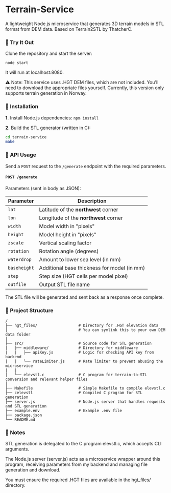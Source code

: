 # Terrain-Service
A lightweight Node.js microservice that generates 3D terrain models in STL format from DEM data.
Based on Terrain2STL by ThatcherC.

### 🚀 Try It Out

Clone the repository and start the server:

```node start```

It will run at localhost:8080.

⚠️ Note: This service uses .HGT DEM files, which are not included. You'll need to download the appropriate files yourself.
Currently, this version only supports terrain generation in Norway.

### 🔧 Installation

**1.** Install Node.js dependencies:
```npm install```

**2.** Build the STL generator (written in C):
```sh
cd terrain-service
make
```

### 📡 API Usage
Send a ```POST``` request to the ```/generate``` endpoint with the required parameters. 

#### ```POST /generate```
Parameters (sent in body as JSON):

| Parameter    | Description                                 |
| ------------ | ------------------------------------------- |
| `lat`        | Latitude of the **northwest** corner        |
| `lon`        | Longitude of the **northwest** corner       |
| `width`      | Model width in "pixels"                     |
| `height`     | Model height in "pixels"                    |
| `zscale`     | Vertical scaling factor                     |
| `rotation`   | Rotation angle (degrees)                    |
| `waterdrop`  | Amount to lower sea level (in mm)           |
| `baseheight` | Additional base thickness for model (in mm) |
| `step`       | Step size (HGT cells per model pixel)       |
| `outfile`    | Output STL file name                        |


The STL file will be generated and sent back as a response once complete. 

### 📁 Project Structure
```plaintext
/
├── hgt_files/                  # Directory for .HGT elevation data
│                               # You can symlink this to your own DEM data folder
│
├── src/                        # Source code for STL generation
|   ├── middleware/             # Directory for middleware
|   |   ├── apiKey.js           # Logic for checking API key from backend
|   |   └── rateLimiter.js      # Rate limiter to prevent abusing the microservice
|   | 
│   └── elevstl.c               # C program for terrain-to-STL conversion and relevant helper files
│
├── Makefile                    # Simple Makefile to compile elevstl.c
├── celevstl                    # Compiled C program for STL generation
├── server.js                   # Node.js server that handles requests and STL generation
├── example.env                 # Example .env file
├── package.json
└── README.md
```

### 📝 Notes

STL generation is delegated to the C program elevstl.c, which accepts CLI arguments.

The Node.js server (server.js) acts as a microservice wrapper around this program, receiving parameters from my backend and managing file generation and download.

You must ensure the required .HGT files are available in the hgt_files/ directory.
